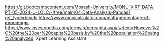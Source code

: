 https://git.bootcampcontent.com/Monash-University/MONU-VIRT-DATA-PT-05-2024-U-LOLC/-/tree/main/04-Data-Analysis-Pandas?ref_type=heads
https://www.omnicalculator.com/math/percentage-of-percentage
https://www.investopedia.com/terms/p/percapita.asp#:~:text=However%2C%20the%20per%20capita%20basis,by%20the%20population%20being%20analyzed.
Xpert Learning Assistant
